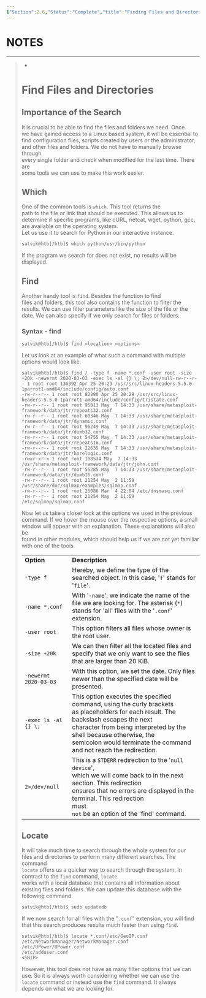 ```yaml
---
{"Section":2.6,"Status":"Complete","title":"Finding Files and Directories","dg-publish":true,"tags":["linux"],"permalink":"/thm-notes/linux-n/finding-files-and-directories/","dgPassFrontmatter":true}
---
```


# NOTES

---

> -
> 
> # Find Files and Directories
> 
> ## Importance of the Search
> 
> It is crucial to be able to find the files and folders we need. Once  
> we have gained access to a Linux based system, it will be essential to  
> find configuration files, scripts created by users or the administrator,  
> and other files and folders. We do not have to manually browse through  
> every single folder and check when modified for the last time. There are  
> some tools we can use to make this work easier.  
> 
> ## Which
> 
> One of the common tools is `which`. This tool returns the  
> path to the file or link that should be executed. This allows us to  
> determine if specific programs, like cURL, netcat, wget, python, gcc, are available on the operating system.  
> Let us use it to search for Python in our interactive instance.  
> 
> ```Plain
> satvik@htb[/htb]$ which python/usr/bin/python
> ```
> 
> If the program we search for does not exist, no results will be displayed.
> 
> ## Find
> 
> Another handy tool is `find`. Besides the function to find  
> files and folders, this tool also contains the function to filter the  
> results. We can use filter parameters like the size of the file or the  
> date. We can also specify if we only search for files or folders.  
> 
> ### Syntax - find
> 
> ```Plain
> satvik@htb[/htb]$ find <location> <options>
> ```
> 
> Let us look at an example of what such a command with multiple options would look like.
> 
> ```Plain
> satvik@htb[/htb]$ find / -type f -name *.conf -user root -size +20k -newermt 2020-03-03 -exec ls -al {} \; 2>/dev/null-rw-r--r-- 1 root root 136392 Apr 25 20:29 /usr/src/linux-headers-5.5.0-1parrot1-amd64/include/config/auto.conf
> -rw-r--r-- 1 root root 82290 Apr 25 20:29 /usr/src/linux-headers-5.5.0-1parrot1-amd64/include/config/tristate.conf
> -rw-r--r-- 1 root root 95813 May  7 14:33 /usr/share/metasploit-framework/data/jtr/repeats32.conf
> -rw-r--r-- 1 root root 60346 May  7 14:33 /usr/share/metasploit-framework/data/jtr/dynamic.conf
> -rw-r--r-- 1 root root 96249 May  7 14:33 /usr/share/metasploit-framework/data/jtr/dumb32.conf
> -rw-r--r-- 1 root root 54755 May  7 14:33 /usr/share/metasploit-framework/data/jtr/repeats16.conf
> -rw-r--r-- 1 root root 22635 May  7 14:33 /usr/share/metasploit-framework/data/jtr/korelogic.conf
> -rwxr-xr-x 1 root root 108534 May  7 14:33 /usr/share/metasploit-framework/data/jtr/john.conf
> -rw-r--r-- 1 root root 55285 May  7 14:33 /usr/share/metasploit-framework/data/jtr/dumb16.conf
> -rw-r--r-- 1 root root 21254 May  2 11:59 /usr/share/doc/sqlmap/examples/sqlmap.conf
> -rw-r--r-- 1 root root 25086 Mar  4 22:04 /etc/dnsmasq.conf
> -rw-r--r-- 1 root root 21254 May  2 11:59 /etc/sqlmap/sqlmap.conf
> ```
> 
> Now let us take a closer look at the options we used in the previous  
> command. If we hover the mouse over the respective options, a small  
> window will appear with an explanation. These explanations will also be  
> found in other modules, which should help us if we are not yet familiar  
> with one of the tools.  
> 
> |   |   |
> |---|---|
> |**Option**|**Description**|
> |`-type f`|Hereby, we define the type of the searched object. In this case, '`f`' stands for '`file`'.|
> |`-name *.conf`|With '`-name`', we indicate the name of the file we are looking for. The asterisk (`*`) stands for 'all' files with the '`.conf`' extension.|
> |`-user root`|This option filters all files whose owner is the root user.|
> |`-size +20k`|We can then filter all the located files and specify that we only want to see the files that are larger than 20 KiB.|
> |`-newermt 2020-03-03`|With this option, we set the date. Only files newer than the specified date will be presented.|
> |`-exec ls -al {} \;`|This option executes the specified command, using the curly brackets  <br>as placeholders for each result. The backslash escapes the next  <br>character from being interpreted by the shell because otherwise, the  <br>semicolon would terminate the command and not reach the redirection.|
> |`2>/dev/null`|This is a `STDERR` redirection to the '`null device`',  <br>which we will come back to in the next section. This redirection  <br>ensures that no errors are displayed in the terminal. This redirection  <br>must  <br>`not` be an option of the 'find' command.|
> 
> ## Locate
> 
> It will take much time to search through the whole system for our  
> files and directories to perform many different searches. The command  
> `locate` offers us a quicker way to search through the system. In contrast to the `find` command, `locate`  
> works with a local database that contains all information about  
> existing files and folders. We can update this database with the  
> following command.  
> 
> ```Plain
> satvik@htb[/htb]$ sudo updatedb
> ```
> 
> If we now search for all files with the "`.conf`" extension, you will find that this search produces results much faster than using `find`.
> 
> ```Plain
> satvik@htb[/htb]$ locate *.conf/etc/GeoIP.conf
> /etc/NetworkManager/NetworkManager.conf
> /etc/UPower/UPower.conf
> /etc/adduser.conf
> <SNIP>
> ```
> 
> However, this tool does not have as many filter options that we can  
> use. So it is always worth considering whether we can use the  
> `locate` command or instead use the `find` command. It always depends on what we are looking for.